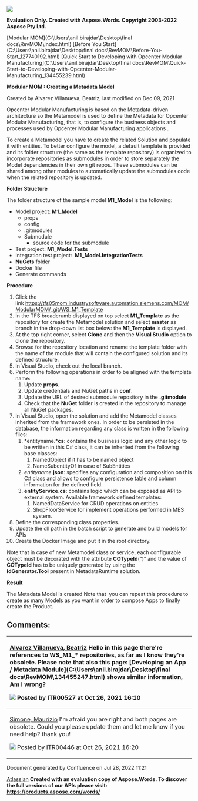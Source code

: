 ﻿![](Creating-a-Metadata-Model\_115692078.001.png)

**Evaluation Only. Created with Aspose.Words. Copyright 2003-2022 Aspose Pty Ltd.**

[Modular MOM](C:\Users\anil.birajdar\Desktop\final docs\RevMOM\index.html) [Before You Start](C:\Users\anil.birajdar\Desktop\final docs\RevMOM\Before-You-Start_127740192.html) [Quick Start to Developing with Opcenter Modular Manufacturing](C:\Users\anil.birajdar\Desktop\final docs\RevMOM\Quick-Start-to-Developing-with-Opcenter-Modular-Manufacturing_134455239.html) 

**Modular MOM : Creating a Metadata Model** 

Created by Alvarez Villanueva, Beatriz, last modified on Dec 09, 2021 

Opcenter Modular Manufacturing is based on the Metadata-driven architecture so the Metamodel is used to define the Metadata for Opcenter Modular Manufacturing, that is, to configure the business objects and processes used by Opcenter Modular Manufacturing applications .

To create a Metamodel you have to create the related Solution and populate it with entities. To better configure the model, a default template is provided and its folder structure (the same as the template repository) is organized to incorporate repositories as submodules in order to store separately the Model dependencies in their own git repos. These submodules can be shared among other modules to automatically update the submodules code when the related repository is updated. 

**Folder Structure**

The folder structure of the sample model **M1\_Model** is the following:

- Model project: **M1\_Model** 
  - props
  - config
  - .gitmodules
  - Submodule
    - source code for the submodule
- Test project: **M1\_Model.Tests**
- Integration test project:  **M1\_Model.IntegrationTests**
- **NuGets** folder
- Docker file
- Generate commands

**Procedure**

1. Click the link <https://tfs05mom.industrysoftware.automation.siemens.com/MOM/ModularMOM/_git/WS_M1_Template> 
1. In the TFS breadcrumb displayed on top select **M1\_Template** as the repository for create the Metamodel solution and select **master** as branch in the drop-down list box below: the **M1\_Template** is displayed.
1. At the top right corner, select **Clone** and then the **Visual Studio** option to clone the repository.
1. Browse for the repository location and rename the template folder with the name of the module that will contain the configured solution and its defined structure.
1. In Visual Studio, check out the local branch.
1. Perform the following operations in order to be aligned with the template name:
   1. Update **props**.
   1. Update credentials and NuGet paths in **conf**.
   1. Update the URL of desired submodule repository in the **.gitmodule**
   1. Check that the **NuGet** folder is created in the repository to manage all NuGet packages.
1. In Visual Studio, open the solution and add the Metamodel classes inherited from the framework ones. In order to be persisted in the database, the information regarding any class is written in the following files:
   1. *entityname.***cs**: contains the business logic and any other logic to be written in this C# class, it can be inherited from the following base classes:
      1. NamedObject if it has to be named object
      1. NameSubentityOf<T> in case of SubEntities
   1. *entityname*.**json**: specifies any configuration and composition on this C# class and allows to configure persistence table and column information for the defined field.
   1. **entityService.cs**: contains logic which can be exposed as API to external system. Available framework defined templates:
      1. NamedDataService for CRUD operations on entities
      1. ShopFloorService for implement operations performed in MES system.
1. Define the corresponding class properties.
1. Update the dll path in the batch script to generate and build models for APIs
1. Create the Docker Image and put it in the root directory.

Note that in case of new Metamodel class or service, each configurable object must be decorated with the attribute **COTypeId**(“<CO Type Id value>)” and the value of **COTypeId** has to be uniquely generated by using the **IdGenerator.Tool** present in MetadataRuntime solution.

**Result**

The Metadata Model is created Note that  you can repeat this procedure to create as many Models as you want in order to compose Apps to finally create the Product. 


## **Comments:**

|<p>[Alvarez Villanueva, Beatriz](https://momwiki02.industrysoftware.automation.siemens.com/display/~ITR00446) Hello in this page there're references to WS\_M1\_\* repositories, as far as I know they're obsolete. Please note that also this page: [Developing an App / Metadata Module](C:\Users\anil.birajdar\Desktop\final docs\RevMOM\134455247.html) shows similar information, Am I wrong?</p><p>![](Creating-a-Metadata-Model\_115692078.002.png) Posted by ITR00527 at Oct 26, 2021 16:10 </p>|
| :- |
|<p>[Simone, Maurizio](https://momwiki02.industrysoftware.automation.siemens.com/display/~ITR00527) I'm afraid you are right and both pages are obsolete. Could you please update them and let me know if you need help? thank you!</p><p>![](Creating-a-Metadata-Model\_115692078.002.png) Posted by ITR00446 at Oct 26, 2021 16:20 </p>|
Document generated by Confluence on Jul 28, 2022 11:21

[Atlassian](https://www.atlassian.com/)
**Created with an evaluation copy of Aspose.Words. To discover the full versions of our APIs please visit: https://products.aspose.com/words/**
